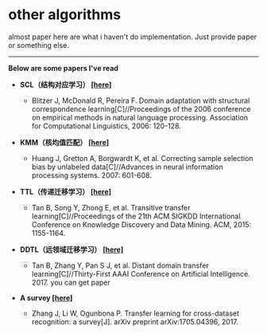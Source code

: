 # other algorithms

almost paper here are what i haven't do implementation. Just provide paper or something else.

---

**Below are some papers I've read**

- **SCL（结构对应学习） [[here]](https://dl.acm.org/citation.cfm?id=1610094)**
    - Blitzer J, McDonald R, Pereira F. Domain adaptation with structural correspondence learning[C]//Proceedings of the 2006 conference on empirical methods in natural language processing. Association for Computational Linguistics, 2006: 120-128.

- **KMM（核均值匹配） [[here]](https://dl.acm.org/citation.cfm?id=2976456.2976532)**
    - Huang J, Gretton A, Borgwardt K, et al. Correcting sample selection bias by unlabeled data[C]//Advances in neural information processing systems. 2007: 601-608.

- **TTL（传递迁移学习） [[here]](https://dl.acm.org/citation.cfm?id=2783295)**
    - Tan B, Song Y, Zhong E, et al. Transitive transfer learning[C]//Proceedings of the 21th ACM SIGKDD International Conference on Knowledge Discovery and Data Mining. ACM, 2015: 1155-1164.

- **DDTL（远领域迁移学习） [[here]](http://www.ntu.edu.sg/home/sinnopan/publications/[AAAI17]Distant%20Domain%20Transfer%20Learning.pdf)**
    - Tan B, Zhang Y, Pan S J, et al. Distant domain transfer learning[C]//Thirty-First AAAI Conference on Artificial Intelligence. 2017. you can get paper

- **A survey [[here]](https://arxiv.org/abs/1705.04396)**
    - Zhang J, Li W, Ogunbona P. Transfer learning for cross-dataset recognition: a survey[J]. arXiv preprint arXiv:1705.04396, 2017.
